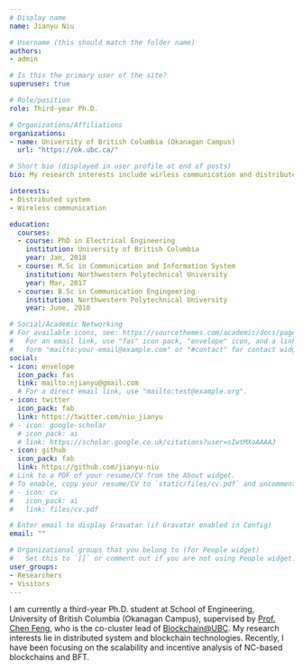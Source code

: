 ```yaml
---
# Display name
name: Jianyu Niu

# Username (this should match the folder name)
authors:
- admin

# Is this the primary user of the site?
superuser: true

# Role/position
role: Third-year Ph.D.

# Organizations/Affiliations
organizations:
- name: University of British Columbia (Okanagan Campus)
  url: "https://ok.ubc.ca/"

# Short bio (displayed in user profile at end of posts)
bio: My research interests include wirless communication and distributed syatem.  Currently, I am focusing on fault tolerant consensus and Nakamoto Consensus (aka blockchain).

interests:
- Distributed system 
- Wireless communication

education:
  courses:
  - course: PhD in Electrical Engineering
    institution: University of British Columbia
    year: Jan, 2018
  - course: M.Sc in Communication and Information System 
    institution: Northwestern Polytechnical University
    year: Mar, 2017
  - course: B.Sc in Communication Engingeering
    institution: Northwestern Polytechnical University
    year: June, 2010

# Social/Academic Networking
# For available icons, see: https://sourcethemes.com/academic/docs/page-builder/#icons
#   For an email link, use "fas" icon pack, "envelope" icon, and a link in the
#   form "mailto:your-email@example.com" or "#contact" for contact widget.
social:
- icon: envelope
  icon_pack: fas
  link: mailto:njianyu@gmail.com
  # For a direct email link, use "mailto:test@example.org".
- icon: twitter
  icon_pack: fab
  link: https://twitter.com/niu_jianyu
# - icon: google-scholar
  # icon_pack: ai
  # link: https://scholar.google.co.uk/citations?user=sIwtMXoAAAAJ
- icon: github
  icon_pack: fab
  link: https://github.com/jianyu-niu
# Link to a PDF of your resume/CV from the About widget.
# To enable, copy your resume/CV to `static/files/cv.pdf` and uncomment the lines below.
# - icon: cv
#   icon_pack: ai
#   link: files/cv.pdf

# Enter email to display Gravatar (if Gravatar enabled in Config)
email: ""

# Organizational groups that you belong to (for People widget)
#   Set this to `[]` or comment out if you are not using People widget.
user_groups:
- Researchers
- Visitors
---
```


I am currently a third-year Ph.D. student at School of Engineering, University of British Columbia (Okanagan Campus), supervised by [Prof. Chen Feng](https://people.ok.ubc.ca/cfeng01/index.html), who is the co-cluster lead of [Blockchain@UBC](https://blockchain.ubc.ca).
My research interests lie in distributed system and blockchain technologies.
Recently, I have been focusing on the scalability and incentive analysis of NC-based blockchains and BFT. 
